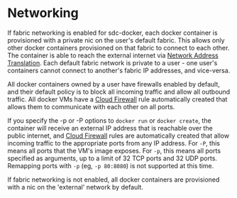 # Networking

If fabric networking is enabled for sdc-docker, each docker container is
provisioned with a private nic on the user's default fabric. This allows
only other docker containers provisioned on that fabric to connect to each 
other. The container is able to reach the external internet via [Network
Address Translation](http://en.wikipedia.org/wiki/Network_address_translation).
Each default fabric network is private to a user - one user's containers cannot
connect to another's fabric IP addresses, and vice-versa.

All docker containers owned by a user have firewalls enabled by default, and
their default policy is to block all incoming traffic and allow all outbound
traffic. All docker VMs have a
[Cloud Firewall](https://www.joyent.com/developers/firewall/) rule
automatically created that allows them to communicate with each other on all
ports.

If you specify the -p or -P options to `docker run` or `docker create`, the
container will receive an external IP address that is reachable over the public
internet, and [Cloud Firewall](https://www.joyent.com/developers/firewall/)
rules are automatically created that allow incoming traffic to the appropriate
ports from any IP address. For `-P`, this means all ports that the VM's image
exposes. For `-p`, this means all ports specified as arguments, up to a limit
of 32 TCP ports and 32 UDP ports. Remapping ports with `-p` (eg, `-p 80:8080`)
is not supported at this time.

If fabric networking is not enabled, all docker containers are provisioned with
a nic on the 'external' network by default.
